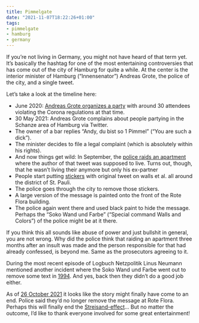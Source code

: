 ```yaml
---
title: Pimmelgate
date: "2021-11-07T18:22:26+01:00"
tags:
- pimmelgate
- hamburg
- germany
---
```


If you’re not living in Germany, you might not have heard of that term yet. It’s basically the hashtag for one of the most entertaining controversies that has come out of the city of Hamburg for quite a while. At the center is the interior minister of Hamburg (“Innensenator”) Andreas Grote, the police of the city, and a single tweet.

Let’s take a look at the timeline here: 

- June 2020: [Andreas Grote organizes a party](https://taz.de/Corona-Party-des-Hamburger-Innensenators/!5693210/) with around 30 attendees violating the Corona regulations at that time.
- 30 May 2021: Andreas Grote complains about people partying in the Schanze area of Hamburg via Twitter.
- The owner of a bar replies “Andy, du bist so 1 Pimmel” (“You are such a dick”).
- The minister decides to file a legal complaint (which is absolutely within his rights).
- And now things get wild: In September, the [police raids an apartment](https://taz.de/Hausdurchsuchung-wegen-eines-Tweets/!5799732/) where the author of that tweet was supposed to live. Turns out, though, that he wasn’t living their anymore but only his ex-partner 
- People start putting [stickers](https://www.ndr.de/nachrichten/hamburg/Pimmelgate-Jetzt-beschaeftigen-Aufkleber-die-Polizei,grote576.html) with original tweet on walls et al. all around the district of St. Pauli.
- The police goes through the city to remove those stickers.
- A large version of the message is painted onto the front of the Rote Flora building.
- The police again went there and used black paint to hide the message. Perhaps the “Soko Wand und Farbe” (“Special command Walls and Colors”) of the police might be at it there.

If you think this all sounds like abuse of power and just bullshit in general, you are not wrong. Why did the police think that raiding an apartment three months after an insult was made and the person responsible for that had already confessed, is beyond me. Same as the prosecutors agreeing to it.

During the most recent episode of Logbuch Netzpolitik Linus Neumann mentioned another incident where the Soko Wand und Farbe went out to remove some text in [1994](https://youtu.be/rO6pb6iZgEg). And yes, back then they didn’t do a good job either.

As of [26 October 2021](https://taz.de/Hamburgs-Pimmelgate/!5811340/) it looks like the story might finally have come to an end. Police said they’d no longer remove the message at Rote Flora. Perhaps this will finally end the [Streisand-effect](https://en.wikipedia.org/wiki/Streisand_effect)... But no matter the outcome, I’d like to thank everyone involved for some great entertainment!
